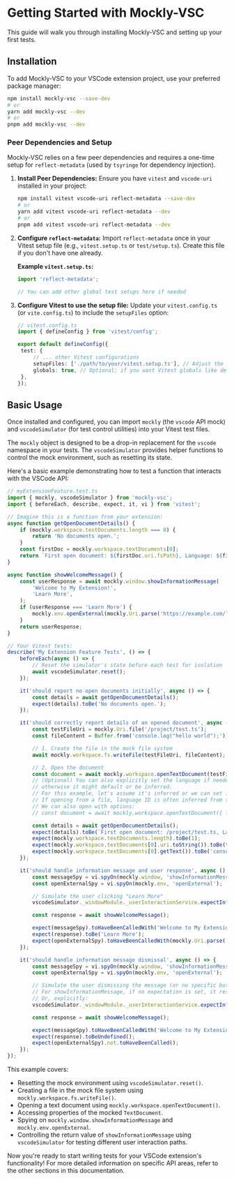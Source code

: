 # Getting Started with Mockly-VSC

This guide will walk you through installing Mockly-VSC and setting up your first tests.

## Installation

To add Mockly-VSC to your VSCode extension project, use your preferred package manager:

```bash
npm install mockly-vsc --save-dev
# or
yarn add mockly-vsc --dev
# or
pnpm add mockly-vsc --dev
```

### Peer Dependencies and Setup

Mockly-VSC relies on a few peer dependencies and requires a one-time setup for `reflect-metadata` (used by `tsyringe` for dependency injection).

1. **Install Peer Dependencies:**
   Ensure you have `vitest` and `vscode-uri` installed in your project:
   ```bash
   npm install vitest vscode-uri reflect-metadata --save-dev
   # or
   yarn add vitest vscode-uri reflect-metadata --dev
   # or
   pnpm add vitest vscode-uri reflect-metadata --dev
   ```

2. **Configure `reflect-metadata`:**
   Import `reflect-metadata` once in your Vitest setup file (e.g., `vitest.setup.ts` or `test/setup.ts`).
   Create this file if you don't have one already.

   **Example `vitest.setup.ts`:**
   ```typescript
   import 'reflect-metadata';

   // You can add other global test setups here if needed
   ```

3. **Configure Vitest to use the setup file:**
   Update your `vitest.config.ts` (or `vite.config.ts`) to include the `setupFiles` option:

   ```typescript
   // vitest.config.ts
   import { defineConfig } from 'vitest/config';

   export default defineConfig({
   	test: {
   		// ... other Vitest configurations
   		setupFiles: ['./path/to/your/vitest.setup.ts'], // Adjust the path accordingly
   		globals: true, // Optional: if you want Vitest globals like describe, it, etc.
   	},
   });
   ```

## Basic Usage

Once installed and configured, you can import `mockly` (the `vscode` API mock) and `vscodeSimulator` (for test control utilities) into your Vitest test files.

The `mockly` object is designed to be a drop-in replacement for the `vscode` namespace in your tests. The `vscodeSimulator` provides helper functions to control the mock environment, such as resetting its state.

Here's a basic example demonstrating how to test a function that interacts with the VSCode API:

```typescript
// myExtensionFeature.test.ts
import { mockly, vscodeSimulator } from 'mockly-vsc';
import { beforeEach, describe, expect, it, vi } from 'vitest';

// Imagine this is a function from your extension:
async function getOpenDocumentDetails() {
	if (mockly.workspace.textDocuments.length === 0) {
		return 'No documents open.';
	}
	const firstDoc = mockly.workspace.textDocuments[0];
	return `First open document: ${firstDoc.uri.fsPath}, Language: ${firstDoc.languageId}`;
}

async function showWelcomeMessage() {
	const userResponse = await mockly.window.showInformationMessage(
		'Welcome to My Extension!',
		'Learn More',
	);
	if (userResponse === 'Learn More') {
		mockly.env.openExternal(mockly.Uri.parse('https://example.com/learn-more'));
	}
	return userResponse;
}

// Your Vitest tests:
describe('My Extension Feature Tests', () => {
	beforeEach(async () => {
		// Reset the simulator's state before each test for isolation
		await vscodeSimulator.reset();
	});

	it('should report no open documents initially', async () => {
		const details = await getOpenDocumentDetails();
		expect(details).toBe('No documents open.');
	});

	it('should correctly report details of an opened document', async () => {
		const testFileUri = mockly.Uri.file('/project/test.ts');
		const fileContent = Buffer.from('console.log("hello world");');

		// 1. Create the file in the mock file system
		await mockly.workspace.fs.writeFile(testFileUri, fileContent);

		// 2. Open the document
		const document = await mockly.workspace.openTextDocument(testFileUri);
		// (Optional) You can also explicitly set the language if needed,
		// otherwise it might default or be inferred.
		// For this example, let's assume it's inferred or we can set it if we were creating an untitled doc.
		// If opening from a file, language ID is often inferred from the extension.
		// We can also open with options:
		// const document = await mockly.workspace.openTextDocument({ language: 'typescript', content: '...' });

		const details = await getOpenDocumentDetails();
		expect(details).toBe(`First open document: /project/test.ts, Language: typescript`); // Mockly infers 'typescript' from '.ts'
		expect(mockly.workspace.textDocuments.length).toBe(1);
		expect(mockly.workspace.textDocuments[0].uri.toString()).toBe(testFileUri.toString());
		expect(mockly.workspace.textDocuments[0].getText()).toBe('console.log("hello world");');
	});

	it('should handle information message and user response', async () => {
		const messageSpy = vi.spyOn(mockly.window, 'showInformationMessage');
		const openExternalSpy = vi.spyOn(mockly.env, 'openExternal');

		// Simulate the user clicking "Learn More"
		vscodeSimulator._windowModule._userInteractionService.expectInformationMessageAndReturn('Learn More');

		const response = await showWelcomeMessage();

		expect(messageSpy).toHaveBeenCalledWith('Welcome to My Extension!', 'Learn More');
		expect(response).toBe('Learn More');
		expect(openExternalSpy).toHaveBeenCalledWith(mockly.Uri.parse('https://example.com/learn-more'));
	});

	it('should handle information message dismissal', async () => {
		const messageSpy = vi.spyOn(mockly.window, 'showInformationMessage');
		const openExternalSpy = vi.spyOn(mockly.env, 'openExternal');

		// Simulate the user dismissing the message (or no specific button click)
		// For showInformationMessage, if no expectation is set, it resolves to undefined.
		// Or, explicitly:
		vscodeSimulator._windowModule._userInteractionService.expectInformationMessageAndReturn(undefined);

		const response = await showWelcomeMessage();

		expect(messageSpy).toHaveBeenCalledWith('Welcome to My Extension!', 'Learn More');
		expect(response).toBeUndefined();
		expect(openExternalSpy).not.toHaveBeenCalled();
	});
});
```

This example covers:

- Resetting the mock environment using `vscodeSimulator.reset()`.
- Creating a file in the mock file system using `mockly.workspace.fs.writeFile()`.
- Opening a text document using `mockly.workspace.openTextDocument()`.
- Accessing properties of the mocked `TextDocument`.
- Spying on `mockly.window.showInformationMessage` and `mockly.env.openExternal`.
- Controlling the return value of `showInformationMessage` using `vscodeSimulator` for testing different user interaction paths.

Now you're ready to start writing tests for your VSCode extension's functionality! For more detailed information on specific API areas, refer to the other sections in this documentation.
